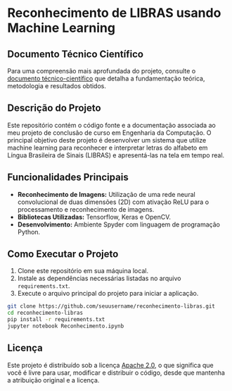 # Reconhecimento de LIBRAS usando Machine Learning

## Documento Técnico Científico

Para uma compreensão mais aprofundada do projeto, consulte o [documento técnico-científico](doc/documento_tecnico-cientifico.pdf) que detalha a fundamentação teórica, metodologia e resultados obtidos.

## Descrição do Projeto

Este repositório contém o código fonte e a documentação associada ao meu projeto de conclusão de curso em Engenharia da Computação. O principal objetivo deste projeto é desenvolver um sistema que utilize machine learning para reconhecer e interpretar letras do alfabeto em Língua Brasileira de Sinais (LIBRAS) e apresentá-las na tela em tempo real.

## Funcionalidades Principais

- **Reconhecimento de Imagens:** Utilização de uma rede neural convolucional de duas dimensões (2D) com ativação ReLU para o processamento e reconhecimento de imagens.
- **Bibliotecas Utilizadas:** Tensorflow, Keras e OpenCV.
- **Desenvolvimento:** Ambiente Spyder com linguagem de programação Python.

## Como Executar o Projeto

1. Clone este repositório em sua máquina local.
2. Instale as dependências necessárias listadas no arquivo `requirements.txt`.
3. Execute o arquivo principal do projeto para iniciar a aplicação.

```bash
git clone https://github.com/seuusername/reconhecimento-libras.git
cd reconhecimento-libras
pip install -r requirements.txt
jupyter notebook Reconhecimento.ipynb
```

## Licença

Este projeto é distribuído sob a licença [Apache 2.0](LICENSE), o que significa que você é livre para usar, modificar e distribuir o código, desde que mantenha a atribuição original e a licença.
